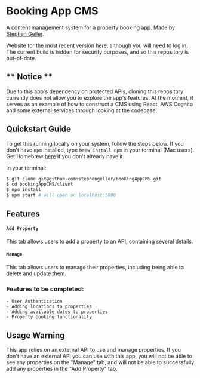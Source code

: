 # Booking App CMS

A content management system for a property booking app. Made by [Stephen Geller](http://www.stephengeller.co.uk).

Website for the most recent version [here](https://cms.carefreebreaks.com/home), although you will need to log in. The current build is hidden for security purposes, and so this repository is out-of-date.

## ** Notice **

Due to this app's dependency on protected APIs, cloning this repository currently does not allow you to explore the app's features. At the moment, it serves as an example of how to construct a CMS using React, AWS Cognito and some external services through looking at the codebase.

## Quickstart Guide

To get this running locally on your system, follow the steps below. If you don't have `npm` installed, type `brew install npm` in your terminal (Mac users). Get Homebrew [here](https://brew.sh/) if you don't already have it.

In your terminal:

```bash
$ git clone git@github.com:stephengeller/bookingAppCMS.git
$ cd bookingAppCMS/client
$ npm install
$ npm start # will open on localhost:5000
```

## Features

#### `Add Property`

This tab allows users to add a property to an API, containing several details.

#### `Manage`

This tab allows users to manage their properties, including being able to delete and update them.

### Features to be completed:

    - User Authentication
    - Adding locations to properties
    - Adding available dates to properties
    - Property booking functionality

## Usage Warning

This app relies on an external API to use and manage properties. If you don't have an external API you can use with this app, you will not be able to see any properties on the "Manage" tab, and will not be able to successfully add any properties in the "Add Property" tab.
